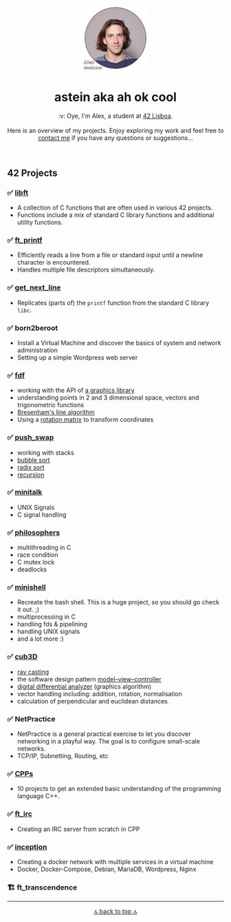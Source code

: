 <a id="top"></a>

<div align="center">
<a href="https://github.com/ahokcool/ahokcool/blob/main/README.md">
 
</a><br>
<a id="top"></a>
</div>



<div align="center">
  <a href="./">
    <img src="images/alexgit.png" alt="Logo" width="150">
  </a>
  <h1 align="center">astein aka ah ok cool</h1>
<p align="center">
 :v: Oye, I'm Alex, a student at <a href="https://www.42lisboa.com" target="_blank">42 Lisboa</a>.<br><br>
 Here is an overview of my projects. Enjoy exploring my work and feel free to <a href="https://www.linkedin.com/in/ahokcool" target="_blank">contact me</a> if you have any questions or suggestions...
</p>
</div>
<br>

## 42 Projects
### ✅ [libft][libft-gnl-printf]

- A collection of C functions that are often used in various 42 projects.
- Functions include a mix of standard C library functions and additional utility functions.

### ✅ [ft_printf][libft-gnl-printf]
- Efficiently reads a line from a file or standard input until a newline character is encountered.
- Handles multiple file descriptors simultaneously.

### ✅ [get_next_line][libft-gnl-printf]
- Replicates (parts of) the ```printf``` function from the standard C library ```libc```.

### ✅ born2beroot
- Install a Virtual Machine and discover the basics of system and network administration
- Setting up a simple Wordpress web server

### ✅ [fdf][fdf]
- working with the API of [a graphics library](https://github.com/42Paris/minilibx-linux)
- understanding points in 2 and 3 dimensional space, vectors and trigonometric functions
- [Bresenham's line algorithm](https://en.wikipedia.org/wiki/Bresenham%27s_line_algorithm)
- Using a [rotation matrix](https://en.wikipedia.org/wiki/Rotation_matrix) to transform coordinates

### ✅ [push_swap][push_swap] 
- working with stacks
- [bubble sort](https://en.wikipedia.org/wiki/Bubble_sort)
- [radix sort](https://en.wikipedia.org/wiki/Radix_sort)
- [recursion](https://en.wikipedia.org/wiki/Recursion_(computer_science))

### ✅ [minitalk][minitalk]
- UNIX Signals
- C signal handling

### ✅ [philosophers][philosophers]
- multithreading in C
- race condition
- C mutex lock
- deadlocks

### ✅ [minishell][frankenshell]
- Recreate the bash shell. This is a huge project, so you should go check it out. ;)
- multiprocessing in C
- handling fds & pipelining
- handling UNIX signals
- and a lot more :)

### ✅ [cub3D][cub3D]
- [ray casting](https://en.wikipedia.org/wiki/Ray_casting#Ray_casting_in_early_computer_games)
- the software design pattern [model–view–controller](Model–view–controller)
- [digital differential analyzer](https://en.wikipedia.org/wiki/Digital_differential_analyzer_(graphics_algorithm)) (graphics algorithm)
- vector handling including: addition, rotation, normalisation
- calculation of perpendicular and euclidean distances

### ✅ NetPractice
- NetPractice is a general practical exercise to let you discover networking in a playful way. The goal is to configure small-scale networks.
- TCP/IP, Subnetting, Routing, etc
 
### ✅ [CPPs][CPPs]
- 10 projects to get an extended basic understanding of the programming language C++.

### ✅ [ft_irc][ft_irc]
- Creating an IRC server from scratch in CPP

### ✅ [inception][inception]
- Creating a docker network with multiple services in a virtual machine
- Docker, Docker-Compose, Debian, MariaDB, Wordpress, Nginx

### :building_construction: ft_transcendence

<!-- Links -->
[url_42]:				https://42.fr/en/homepage/
[url_42lisboa]: 		https://www.42lisboa.com/
[libft-gnl-printf]: 	https://github.com/ahokcool/libft-gnl-printf
[fdf]:					https://github.com/ahokcool/fdf
[push_swap]:			https://github.com/ahokcool/push_swap
[minitalk]:				https://github.com/ahokcool/minitalk
[philosophers]:			https://github.com/ahokcool/philosophers
[frankenshell]:			https://github.com/ahokcool/frankenshell
[cub3D]:				https://github.com/ahokcool/cub3D
[CPPs]:					https://github.com/ahokcool/CPPs
[ft_irc]:				https://github.com/ahokcool/ft_irc
[inception]:				https://github.com/ahokcool/inception

<!-- ahokcool FOOTER-->
---
<p align="center">
  <a href="#top">🔝 back to top 🔝</a>
</p>
